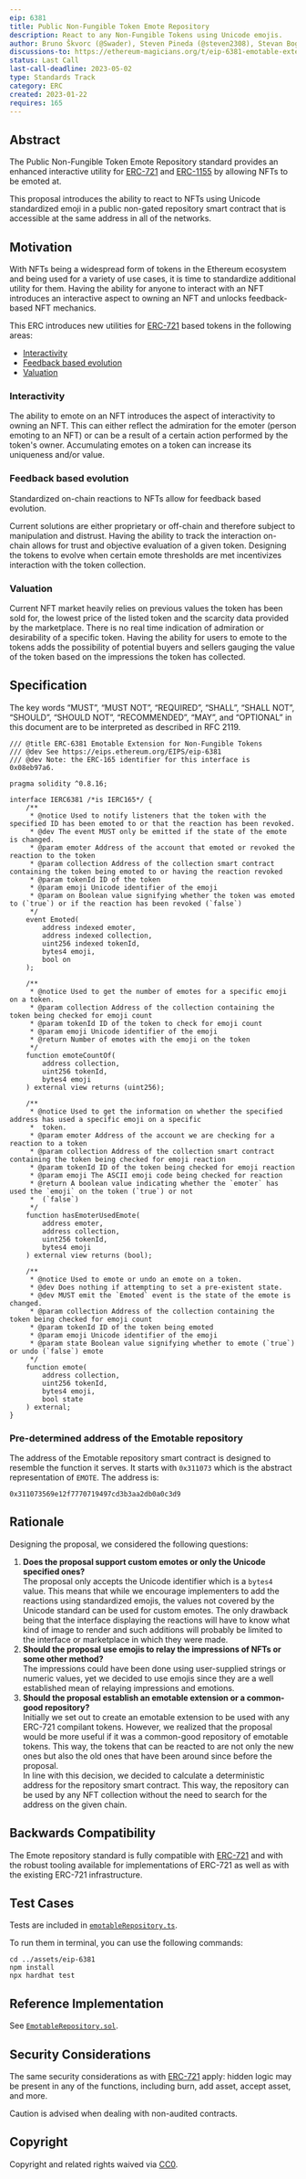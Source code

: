 ```yaml
---
eip: 6381
title: Public Non-Fungible Token Emote Repository
description: React to any Non-Fungible Tokens using Unicode emojis.
author: Bruno Škvorc (@Swader), Steven Pineda (@steven2308), Stevan Bogosavljevic (@stevyhacker), Jan Turk (@ThunderDeliverer)
discussions-to: https://ethereum-magicians.org/t/eip-6381-emotable-extension-for-non-fungible-tokens/12710
status: Last Call
last-call-deadline: 2023-05-02
type: Standards Track
category: ERC
created: 2023-01-22
requires: 165
---
```


## Abstract

The Public Non-Fungible Token Emote Repository standard provides an enhanced interactive utility for [ERC-721](./eip-721.md) and [ERC-1155](./eip-1155.md) by allowing NFTs to be emoted at.

This proposal introduces the ability to react to NFTs using Unicode standardized emoji in a public non-gated repository smart contract that is accessible at the same address in all of the networks.

## Motivation

With NFTs being a widespread form of tokens in the Ethereum ecosystem and being used for a variety of use cases, it is time to standardize additional utility for them. Having the ability for anyone to interact with an NFT introduces an interactive aspect to owning an NFT and unlocks feedback-based NFT mechanics.

This ERC introduces new utilities for [ERC-721](./eip-721.md) based tokens in the following areas:

- [Interactivity](#interactivity)
- [Feedback based evolution](#feedback-based-evolution)
- [Valuation](#valuation)

### Interactivity

The ability to emote on an NFT introduces the aspect of interactivity to owning an NFT. This can either reflect the admiration for the emoter (person emoting to an NFT) or can be a result of a certain action performed by the token's owner. Accumulating emotes on a token can increase its uniqueness and/or value.

### Feedback based evolution

Standardized on-chain reactions to NFTs allow for feedback based evolution.

Current solutions are either proprietary or off-chain and therefore subject to manipulation and distrust. Having the ability to track the interaction on-chain allows for trust and objective evaluation of a given token. Designing the tokens to evolve when certain emote thresholds are met incentivizes interaction with the token collection.

### Valuation

Current NFT market heavily relies on previous values the token has been sold for, the lowest price of the listed token and the scarcity data provided by the marketplace. There is no real time indication of admiration or desirability of a specific token. Having the ability for users to emote to the tokens adds the possibility of potential buyers and sellers gauging the value of the token based on the impressions the token has collected.

## Specification

The key words “MUST”, “MUST NOT”, “REQUIRED”, “SHALL”, “SHALL NOT”, “SHOULD”, “SHOULD NOT”, “RECOMMENDED”, “MAY”, and “OPTIONAL” in this document are to be interpreted as described in RFC 2119.

```solidity
/// @title ERC-6381 Emotable Extension for Non-Fungible Tokens
/// @dev See https://eips.ethereum.org/EIPS/eip-6381
/// @dev Note: the ERC-165 identifier for this interface is 0x08eb97a6.

pragma solidity ^0.8.16;

interface IERC6381 /*is IERC165*/ {
    /**
     * @notice Used to notify listeners that the token with the specified ID has been emoted to or that the reaction has been revoked.
     * @dev The event MUST only be emitted if the state of the emote is changed.
     * @param emoter Address of the account that emoted or revoked the reaction to the token
     * @param collection Address of the collection smart contract containing the token being emoted to or having the reaction revoked
     * @param tokenId ID of the token
     * @param emoji Unicode identifier of the emoji
     * @param on Boolean value signifying whether the token was emoted to (`true`) or if the reaction has been revoked (`false`)
     */
    event Emoted(
        address indexed emoter,
        address indexed collection,
        uint256 indexed tokenId,
        bytes4 emoji,
        bool on
    );

    /**
     * @notice Used to get the number of emotes for a specific emoji on a token.
     * @param collection Address of the collection containing the token being checked for emoji count
     * @param tokenId ID of the token to check for emoji count
     * @param emoji Unicode identifier of the emoji
     * @return Number of emotes with the emoji on the token
     */
    function emoteCountOf(
        address collection,
        uint256 tokenId,
        bytes4 emoji
    ) external view returns (uint256);

    /**
     * @notice Used to get the information on whether the specified address has used a specific emoji on a specific
     *  token.
     * @param emoter Address of the account we are checking for a reaction to a token
     * @param collection Address of the collection smart contract containing the token being checked for emoji reaction
     * @param tokenId ID of the token being checked for emoji reaction
     * @param emoji The ASCII emoji code being checked for reaction
     * @return A boolean value indicating whether the `emoter` has used the `emoji` on the token (`true`) or not
     *  (`false`)
     */
    function hasEmoterUsedEmote(
        address emoter,
        address collection,
        uint256 tokenId,
        bytes4 emoji
    ) external view returns (bool);

    /**
     * @notice Used to emote or undo an emote on a token.
     * @dev Does nothing if attempting to set a pre-existent state.
     * @dev MUST emit the `Emoted` event is the state of the emote is changed.
     * @param collection Address of the collection containing the token being checked for emoji count
     * @param tokenId ID of the token being emoted
     * @param emoji Unicode identifier of the emoji
     * @param state Boolean value signifying whether to emote (`true`) or undo (`false`) emote
     */
    function emote(
        address collection,
        uint256 tokenId,
        bytes4 emoji,
        bool state
    ) external;
}
```

### Pre-determined address of the Emotable repository

The address of the Emotable repository smart contract is designed to resemble the function it serves. It starts with `0x311073` which is the abstract representation of `EMOTE`. The address is:

```
0x311073569e12f7770719497cd3b3aa2db0a0c3d9
```

## Rationale

Designing the proposal, we considered the following questions:

1. **Does the proposal support custom emotes or only the Unicode specified ones?**\
The proposal only accepts the Unicode identifier which is a `bytes4` value. This means that while we encourage implementers to add the reactions using standardized emojis, the values not covered by the Unicode standard can be used for custom emotes. The only drawback being that the interface displaying the reactions will have to know what kind of image to render and such additions will probably be limited to the interface or marketplace in which they were made.
2. **Should the proposal use emojis to relay the impressions of NFTs or some other method?**\
The impressions could have been done using user-supplied strings or numeric values, yet we decided to use emojis since they are a well established mean of relaying impressions and emotions.
3. **Should the proposal establish an emotable extension or a common-good repository?**\
Initially we set out to create an emotable extension to be used with any ERC-721 compilant tokens. However, we realized that the proposal would be more useful if it was a common-good repository of emotable tokens. This way, the tokens that can be reacted to are not only the new ones but also the old ones that have been around since before the proposal.\
In line with this decision, we decided to calculate a deterministic address for the repository smart contract. This way, the repository can be used by any NFT collection without the need to search for the address on the given chain.

## Backwards Compatibility

The Emote repository standard is fully compatible with [ERC-721](./eip-721.md) and with the robust tooling available for implementations of ERC-721 as well as with the existing ERC-721 infrastructure.

## Test Cases

Tests are included in [`emotableRepository.ts`](../assets/eip-6381/test/emotableRepository.ts).

To run them in terminal, you can use the following commands:

```
cd ../assets/eip-6381
npm install
npx hardhat test
```

## Reference Implementation

See [`EmotableRepository.sol`](../assets/eip-6381/contracts/EmotableRepository.sol).

## Security Considerations

The same security considerations as with [ERC-721](./eip-721.md) apply: hidden logic may be present in any of the functions, including burn, add asset, accept asset, and more.

Caution is advised when dealing with non-audited contracts.

## Copyright

Copyright and related rights waived via [CC0](../LICENSE.md).
